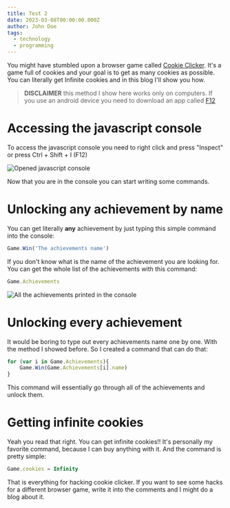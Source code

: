 ```yaml
---
title: Test 2
date: 2023-03-08T00:00:00.000Z
author: John Doe
tags:
  - technology
  - programming
---
```


You might have stumbled upon a browser game called [Cookie Clicker](https://orteil.dashnet.org/cookieclicker/). It's a game full of cookies and your goal is to get as many cookies as possible. You can literally get Infinite cookies and in this blog I'll show you how.

> **DISCLAIMER** this method I show here works only on computers. If you use an android device you need to download an app called [F12](https://play.google.com/store/apps/details?id=com.asfmapps.f12 "Link to the app")

# Accessing the javascript console
To access the javascript console you need to right click and press "Inspect" or press Ctrl + Shift + I (F12)

![Opened javascript console](/static/images/CookieConsole.png "Opened console")

Now that you are in the console you can start writing some commands.

# Unlocking any achievement by name

You can get literally **any** achievement by just typing this simple command into the console:
```javascript
Game.Win('The achievements name')
```
If you don't know what is the name of the achievement you are looking for. You can get the whole list of the achievements with this command:
```javascript
Game.Achievements
```
![All the achievements printed in the console](/static/images/CookieAchievements.png "All of the achievements printed out")

# Unlocking every achievement
It would be boring to type out every achievements name one by one. With the method I showed before. So I created a command that can do that:
```javascript
for (var i in Game.Achievements){
    Game.Win(Game.Achievements[i].name)
}
```
This command will essentially go through all of the achievements and unlock them.

# Getting infinite cookies
Yeah you read that right. You can get infinite cookies!! It's personally my favorite command, because I can buy anything with it. And the command is pretty simple:
```javascript
Game.cookies = Infinity
```

That is everything for hacking cookie clicker. If you want to see some hacks for a different browser game, write it into the comments and I might do a blog about it.
